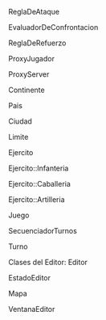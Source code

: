 ReglaDeAtaque

EvaluadorDeConfrontacion

ReglaDeRefuerzo

ProxyJugador

ProxyServer

Continente

Pais

Ciudad

Limite

Ejercito

Ejercito::Infanteria

Ejercito::Caballeria

Ejercito::Artilleria

Juego

SecuenciadorTurnos

Turno

Clases del Editor:
Editor

EstadoEditor

Mapa

VentanaEditor